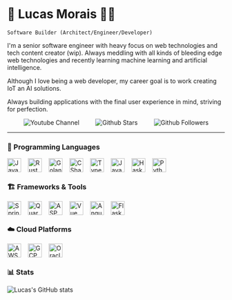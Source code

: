 # 🚀 Lucas Morais 🖖🏽

`Software Builder (Architect/Engineer/Developer)`

I'm a senior software engineer with heavy focus on web technologies and tech content creator
(wip). Always meddling with all kinds of bleeding edge web technologies and recently learning
machine learning and artificial intelligence.

Although I love being a web developer, my career goal is to work creating IoT an AI solutions.

Always building applications with the final user experience in mind, striving for perfection.

<div style="display: flex; flex-direction: row; align-items: center; justify-content: space-evenly; width: 100%;">
    <img src="https://img.shields.io/youtube/channel/subscribers/UC4edMwe5wmVmUi3GmS_tL0w?style=for-the-badge&logo=youtube&labelColor=%23232634&color=%23e78284" alt="Youtube Channel"/>
    <img alt="Github Stars" src="https://img.shields.io/github/stars/lmorais-dev?style=for-the-badge&logo=polestar&labelColor=%23232634&color=%23e5c890" />
    <img alt="Github Followers" src="https://img.shields.io/github/followers/lmorais-dev?style=for-the-badge&logo=github&labelColor=%23232634&color=%23a6d189" />
</div>

---

### 📖 Programming Languages

<div style="display: flex; flex-direction: row; align-items: center; justify-content: flex-start">
    <img alt="Java" width="32px" style="margin-right: 1rem;" src="https://cdn.jsdelivr.net/gh/devicons/devicon/icons/java/java-original.svg" />
    <img alt="Rust" width="32px" style="margin-right: 1rem;" src="https://cdn.jsdelivr.net/gh/devicons/devicon/icons/rust/rust-plain.svg" />
    <img alt="Golang" width="32px" style="margin-right: 1rem;" src="https://cdn.jsdelivr.net/gh/devicons/devicon/icons/go/go-original-wordmark.svg" />
    <img alt="CSharp" width="32px" style="margin-right: 1rem;" src="https://cdn.jsdelivr.net/gh/devicons/devicon/icons/csharp/csharp-original.svg" />
    <img alt="TypeScript" width="32px" style="margin-right: 1rem;" src="https://cdn.jsdelivr.net/gh/devicons/devicon/icons/typescript/typescript-original.svg" />
    <img alt="JavaScript" width="32px" style="margin-right: 1rem;" src="https://cdn.jsdelivr.net/gh/devicons/devicon/icons/javascript/javascript-original.svg" />
    <img alt="Haskell" width="32px" style="margin-right: 1rem;" src="https://cdn.jsdelivr.net/gh/devicons/devicon/icons/haskell/haskell-original.svg" />
    <img alt="Python" width="32px" style="margin-right: 1rem;" src="https://cdn.jsdelivr.net/gh/devicons/devicon/icons/python/python-original.svg" />
</div>

### 🏗️ Frameworks & Tools

<div style="display: flex; flex-direction: row; align-items: center; justify-content: flex-start">
    <img alt="Spring" width="32px" style="margin-right: 1rem;" src="https://cdn.jsdelivr.net/gh/devicons/devicon/icons/spring/spring-original.svg" />
    <img alt="Quarkus" width="32px" style="margin-right: 1rem;" src="https://cdn.jsdelivr.net/npm/simple-icons@3.13.0/icons/quarkus.svg" />
    <img alt="ASP.NET" width="32px" style="margin-right: 1rem;" src="https://cdn.jsdelivr.net/gh/devicons/devicon/icons/dotnetcore/dotnetcore-original.svg" />
    <img alt="Vue" width="32px" style="margin-right: 1rem;" src="https://cdn.jsdelivr.net/gh/devicons/devicon/icons/vuejs/vuejs-original.svg" />
    <img alt="Angular" width="32px" style="margin-right: 1rem;" src="https://cdn.jsdelivr.net/gh/devicons/devicon/icons/angularjs/angularjs-original.svg" />
    <img alt="Flask" width="32px" style="margin-right: 1rem;" src="https://cdn.jsdelivr.net/gh/devicons/devicon/icons/flask/flask-original.svg" />
</div>

### ☁️ Cloud Platforms

<div style="display: flex; flex-direction: row; align-items: center; justify-content: flex-start">
    <img alt="AWS" width="32px" style="margin-right: 1rem;" src="https://cdn.jsdelivr.net/gh/devicons/devicon/icons/amazonwebservices/amazonwebservices-original.svg" />
    <img alt="GCP" width="32px" style="margin-right: 1rem;" src="https://cdn.jsdelivr.net/gh/devicons/devicon/icons/googlecloud/googlecloud-original.svg" />
    <img alt="Oracle" width="32px" style="margin-right: 1rem;" src="https://cdn.jsdelivr.net/gh/devicons/devicon/icons/oracle/oracle-original.svg" />
</div>

### 📊 Stats

![Lucas's GitHub stats](https://github-readme-stats.vercel.app/api?username=lmorais-dev&show_icons=true&theme=catppuccin_mocha)

